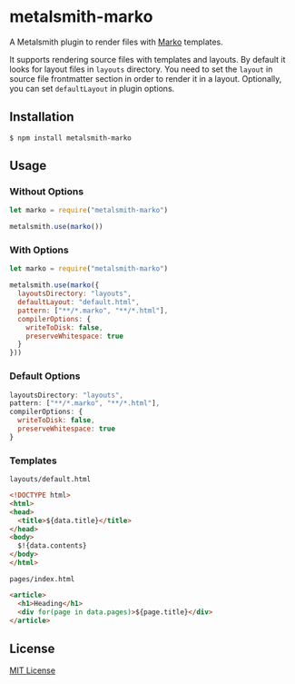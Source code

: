 # metalsmith-marko

A Metalsmith plugin to render files with [Marko](http://markojs.com/) templates.

It supports rendering source files with templates and layouts. By default it looks for layout files in `layouts` directory. You need to set the `layout` in source file frontmatter section in order to render it in a layout. Optionally, you can set `defaultLayout` in plugin options.

## Installation

```
$ npm install metalsmith-marko
```

## Usage

### Without Options

```javascript
let marko = require("metalsmith-marko")

metalsmith.use(marko())
```

### With Options

```javascript
let marko = require("metalsmith-marko")

metalsmith.use(marko({
  layoutsDirectory: "layouts",
  defaultLayout: "default.html",
  pattern: ["**/*.marko", "**/*.html"],
  compilerOptions: {
    writeToDisk: false,
    preserveWhitespace: true
  }
}))
```

### Default Options

```javascript
layoutsDirectory: "layouts",
pattern: ["**/*.marko", "**/*.html"],
compilerOptions: {
  writeToDisk: false,
  preserveWhitespace: true
}
```

### Templates

`layouts/default.html`

```html
<!DOCTYPE html>
<html>
<head>
  <title>${data.title}</title>
</head>
<body>
  $!{data.contents}
</body>
</html>
```

`pages/index.html`

```html
<article>
  <h1>Heading</h1>
  <div for(page in data.pages)>${page.title}</div>
</article>
```


## License

[MIT License](./LICENSE)
